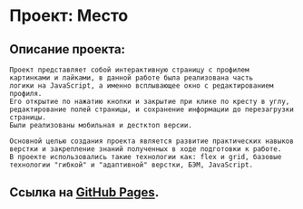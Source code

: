# Проект: Место

## Описание проекта:
    Проект представляет собой интерактивную страницу с профилем
    картинками и лайками, в данной работе была реализована часть
    логики на JavaScript, а именно всплывающее окно с редактированием профиля.
    Его открытие по нажатию кнопки и закрытие при клике по кресту в углу, редактирование полей страницы, и сохранение информации до перезагрузки страницы.
    Были реализованы мобильная и дестктоп версии.

    Основной целью создания проекта является развитие практических навыков верстки и закрепление знаний полученных в ходе подготовки к работе.
    В проекте использовались такие технологии как: flex и grid, базовые технологии "гибкой" и "адаптивной" верстки, БЭМ, JavaScript.

## Ссылка на [GitHub Pages](https://shark2448.github.io/mesto/).